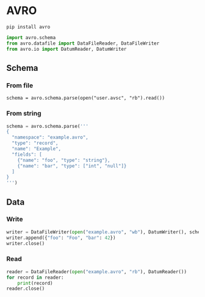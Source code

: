# AVRO

`pip install avro`

```python
import avro.schema
from avro.datafile import DataFileReader, DataFileWriter
from avro.io import DatumReader, DatumWriter
```

## Schema

### From file

`schema = avro.schema.parse(open("user.avsc", "rb").read())`

### From string

```python
schema = avro.schema.parse('''
{
  "namespace": "example.avro",
  "type": "record",
  "name": "Example",
  "fields": [
    {"name": "foo", "type": "string"},
    {"name": "bar", "type": ["int", "null"]}
  ]
}
''')
```

## Data

### Write

```python
writer = DataFileWriter(open("example.avro", "wb"), DatumWriter(), schema)
writer.append({"foo": "Foo", "bar": 42})
writer.close()
```

### Read

```python
reader = DataFileReader(open("example.avro", "rb"), DatumReader())
for record in reader:
    print(record)
reader.close()
```